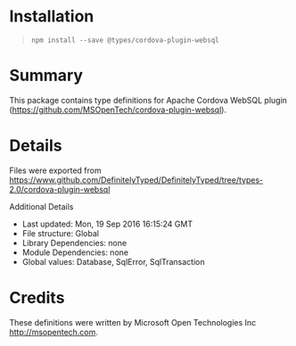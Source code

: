 # Installation
> `npm install --save @types/cordova-plugin-websql`

# Summary
This package contains type definitions for Apache Cordova WebSQL plugin (https://github.com/MSOpenTech/cordova-plugin-websql).

# Details
Files were exported from https://www.github.com/DefinitelyTyped/DefinitelyTyped/tree/types-2.0/cordova-plugin-websql

Additional Details
 * Last updated: Mon, 19 Sep 2016 16:15:24 GMT
 * File structure: Global
 * Library Dependencies: none
 * Module Dependencies: none
 * Global values: Database, SqlError, SqlTransaction

# Credits
These definitions were written by Microsoft Open Technologies Inc <http://msopentech.com>.
